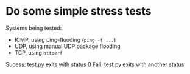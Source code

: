 # Do some simple stress tests

Systems being tested:

* ICMP, using ping-flooding (`ping -f ...`)
* UDP, using manual UDP package flooding
* TCP, using `httperf`

Sucess: test.py exits with status 0
Fail: test.py exits with another status
